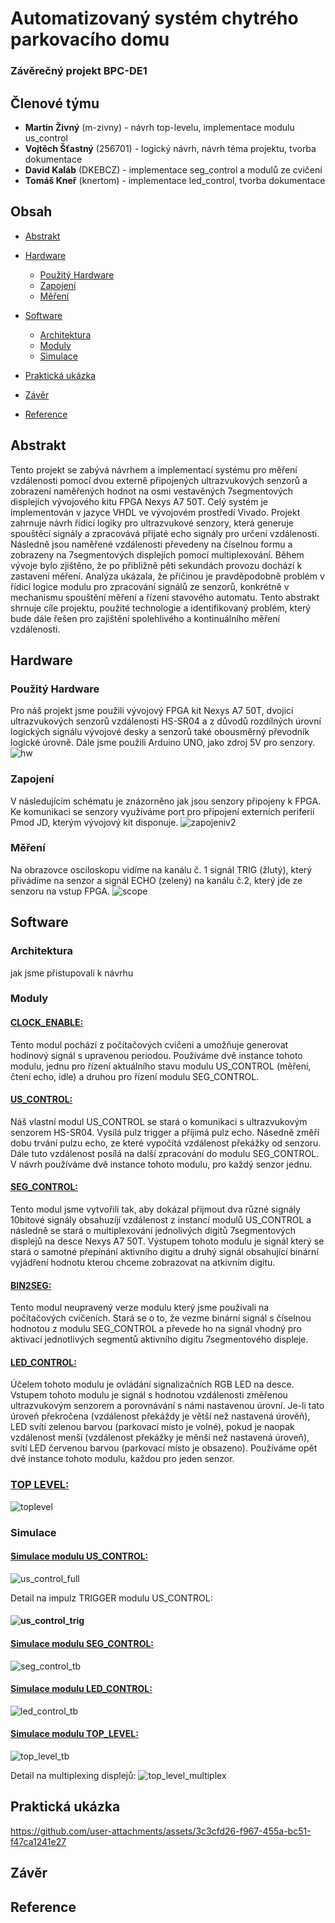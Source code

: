 # Automatizovaný systém chytrého parkovacího domu
### Závěrečný projekt BPC-DE1

## Členové týmu
* **Martin Živný** (m-zivny) - návrh top-levelu, implementace modulu us_control
* **Vojtěch Šťastný** (256701) - logický návrh, návrh téma projektu, tvorba dokumentace
* **David Kaláb** (DKEBCZ) - implementace seg_control a modulů ze cvičení  
* **Tomáš Kneř** (knertom) - implementace led_control, tvorba dokumentace

## Obsah
* [Abstrakt](#Abstrakt)

* [Hardware](#Hardware)
   - [Použitý Hardware](#Použitý-Hardware)
   - [Zapojení](#Zapojení)
   - [Měření](#Měření)
* [Software](#Software)
   - [Architektura](#Architektura)
   - [Moduly](#Moduly)
   - [Simulace](#Simulace)

* [Praktická ukázka](#Praktická-ukázka)

* [Závěr](#Závěr)
* [Reference](#Reference)



## Abstrakt
Tento projekt se zabývá návrhem a implementací systému pro měření vzdálenosti pomocí dvou externě připojených ultrazvukových senzorů a zobrazení naměřených hodnot na osmi vestavěných 7segmentových displejích vývojového kitu FPGA Nexys A7 50T. Celý systém je implementován v jazyce VHDL ve vývojovém prostředí Vivado. Projekt zahrnuje návrh řídicí logiky pro ultrazvukové senzory, která generuje spouštěcí signály a zpracovává přijaté echo signály pro určení vzdálenosti. Následně jsou naměřené vzdálenosti převedeny na číselnou formu a zobrazeny na 7segmentových displejích pomocí multiplexování. Během vývoje bylo zjištěno, že po přibližně pěti sekundách provozu dochází k zastavení měření. Analýza ukázala, že příčinou je pravděpodobně problém v řídicí logice modulu pro zpracování signálů ze senzorů, konkrétně v mechanismu spouštění měření a řízení stavového automatu. Tento abstrakt shrnuje cíle projektu, použité technologie a identifikovaný problém, který bude dále řešen pro zajištění spolehlivého a kontinuálního měření vzdálenosti.

## Hardware
### Použitý Hardware
Pro náš projekt jsme použili vývojový FPGA kit Nexys A7 50T, dvojici ultrazvukových senzorů vzdálenosti HS-SR04 a z důvodů rozdílných úrovní logických signálu vývojové desky a senzorů také obousměrný převodník logické úrovně. Dále jsme použili Arduino UNO, jako zdroj 5V pro senzory.
![hw](https://github.com/user-attachments/assets/ea75325f-01d0-4f6b-a881-0d444ac850b0)

### Zapojení
V následujícím schématu je znázorněno jak jsou senzory připojeny k FPGA. Ke komunikaci se senzory využíváme port pro připojení externích periferií Pmod JD, kterým vývojový kit disponuje.
![zapojeniv2](https://github.com/user-attachments/assets/d6282096-7043-456d-971a-49907e19c370)

### Měření
Na obrazovce osciloskopu vidíme na kanálu č. 1 signál TRIG (žlutý), který přivádíme na senzor a signál ECHO (zelený) na kanálu č.2, který jde ze senzoru na vstup FPGA.
![scope](https://github.com/user-attachments/assets/62840a5c-8e9b-4ab0-b882-ae49c31bd4ba)

## Software
### Architektura
jak jsme přistupovali k návrhu

### Moduly
#### [CLOCK_ENABLE:](https://github.com/m-zivny/DE1-Projekt/blob/main/source/clock_enable.vhd) 

Tento modul pochází z počítačových cvičení a umožňuje generovat hodinový signál s upravenou periodou. Používáme dvě instance tohoto modulu, jednu pro řízení aktuálního stavu modulu US_CONTROL (měření, čtení echo, idle) a druhou pro řízení modulu SEG_CONTROL.

#### [US_CONTROL:](https://github.com/m-zivny/DE1-Projekt/blob/main/source/us_control.vhd)

Náš vlastní modul US_CONTROL se stará o komunikaci s ultrazvukovým senzorem HS-SR04. Vysílá pulz trigger a příjimá pulz echo. Násedně změří dobu trvání pulzu echo, ze které vypočítá vzdálenost překážky od senzoru. Dále tuto vzdálenost posílá na další zpracování do modulu SEG_CONTROL. V návrh používáme dvě instance tohoto modulu, pro každý senzor jednu.

#### [SEG_CONTROL:](https://github.com/m-zivny/DE1-Projekt/blob/main/source/us_control.vhd)

Tento modul jsme vytvořili tak, aby dokázal přijmout dva různé signály 10bitové signály obsahuzíjí vzdálenost z instancí modulů US_CONTROL a následně se stará o multiplexování jednolivých digitů 7segmentových displejů na desce Nexys A7 50T. Výstupem tohoto modulu je signál který se stará o samotné přepínání aktivního digitu a druhý signál obsahující binární vyjádření hodnotu kterou chceme zobrazovat na atkivním digitu. 

#### [BIN2SEG:](https://github.com/m-zivny/DE1-Projekt/blob/main/source/bin2seg.vhd)

Tento modul neupravený verze modulu který jsme používali na počítačových cvičeních. Stará se o to, že vezme binární signál s číselnou hodnotou z modulu SEG_CONTROL a převede ho na signál vhodný pro aktivací jednotlivých segmentů aktivního digitu 7segmentového displeje. 

#### [LED_CONTROL:](https://github.com/m-zivny/DE1-Projekt/blob/main/source/led_control.vhd)

Účelem tohoto modulu je ovládání signalizačních RGB LED na desce. Vstupem tohoto modulu je signál s hodnotou vzdálenosti změřenou ultrazvukovým senzorem a porovnávání s námi nastavenou úrovní. Je-li tato úroveň překročena (vzdálenost překáždy je větší než nastavená úrověň), LED svítí zelenou barvou (parkovací místo je volné), pokud je naopak vzdálenost menší (vzdálenost překážky je měnší než nastavená úroveň), svítí LED červenou barvou (parkovací místo je obsazeno). Používáme opět dvě instance tohoto modulu, každou pro jeden senzor.


### [TOP LEVEL:](https://github.com/m-zivny/DE1-Projekt/blob/main/source/top_level.vhd)
![toplevel](https://github.com/user-attachments/assets/3f0d52c3-7c77-478b-8962-de6d3ec8b30f)




### Simulace
#### [Simulace modulu US_CONTROL:](https://github.com/m-zivny/DE1-Projekt/blob/main/tb_source/tb_us_control.vhd)
![us_control_full](https://github.com/user-attachments/assets/cdfb0f8c-7eed-418b-a570-02c056111fc6)

Detail na impulz TRIGGER modulu US_CONTROL:
#### ![us_control_trig](https://github.com/user-attachments/assets/cecaf2dc-e2bb-43c8-ab27-d6e014c34728)

#### [Simulace modulu SEG_CONTROL:](https://github.com/m-zivny/DE1-Projekt/blob/main/tb_source/tb_seg_control.vhd)
![seg_control_tb](https://github.com/user-attachments/assets/1a4a7b75-4b2d-4927-a5be-d9e1152bba04)

#### [Simulace modulu LED_CONTROL:](https://github.com/m-zivny/DE1-Projekt/blob/main/tb_source/tb_led_control.vhd)
![led_control_tb](https://github.com/user-attachments/assets/fad83693-e4a4-488b-a4c1-c561e39b318f)

#### [Simulace modulu TOP_LEVEL:](https://github.com/m-zivny/DE1-Projekt/blob/main/tb_source/tb_top_level.vhd)
![top_level_tb](https://github.com/user-attachments/assets/567f1f05-7441-4c58-a727-89ecc57a99b5)

Detail na multiplexing displejů:
![top_level_multiplex](https://github.com/user-attachments/assets/d5138d27-0927-460f-ae1c-aa13ab3939b9)

## Praktická ukázka
https://github.com/user-attachments/assets/3c3cfd26-f967-455a-bc51-f47ca1241e27


## Závěr

## Reference
